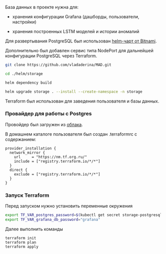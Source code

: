 База данных в проекте нужна для:

 - хранения конфигурации Grafana (дашборды, пользователи, настройки)

 - хранения построенных LSTM моделей и истории аномалий

Для развертывания PostgreSQL был использован [helm-чарт от Bitnami](https://github.com/bitnami/charts/tree/main/bitnami/postgresql).

Дополнительно был добавлен сервис типа NodePort для дальнейшей конфигурации PostgreSQL через Terraform.

```bash
git clone https://github.com/vladaderina/MAD.git

cd ./helm/storage

helm dependency build

helm upgrade storage . --install --create-namespace -n storage

```
Terraform был использован для заведения пользователя и базы данных.

### Провайдер для работы с Postgres

Провойдер был загружен из [облака](https://tf.org.ru/).

В домашнем каталоге пользователя был создан .terraformrc с содержанием:

```
provider_installation {
  network_mirror {
    url     = "https://nm.tf.org.ru/"
    include = ["registry.terraform.io/*/*"]
  }
  direct {
    exclude = ["registry.terraform.io/*/*"]
  }
}
```

### Запуск Terraform

Перед запуском нужно установить переменные окружения

```bash
export TF_VAR_postgres_password=$(kubectl get secret storage-postgresql -n storage -o jsonpath="{.data.postgres-password}" | base64 --decode)
export TF_VAR_grafana_db_password="grafana"
```

Далее выполнить команды

```
terraform init
terraform plan
terraform apply
```